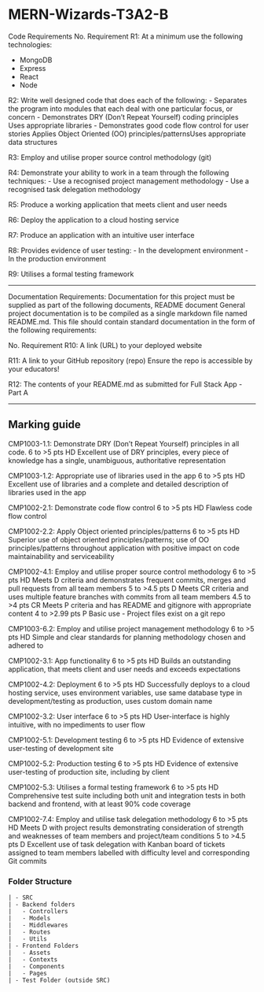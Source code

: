 # MERN-Wizards-T3A2-B

Code Requirements
No. Requirement
R1: At a minimum use the following technologies:
- MongoDB
- Express
- React
- Node

R2: Write well designed code that does each of the following:
	- Separates the program into modules that each deal with one particular focus, or concern
	- Demonstrates DRY (Don’t Repeat Yourself) coding principles
Uses appropriate libraries
	- Demonstrates good code flow control for user stories
Applies Object Oriented (OO) principles/patternsUses appropriate data structures

R3: Employ and utilise proper source control methodology (git)

R4: Demonstrate your ability to work in a team through the following techniques:
	- Use a recognised project management methodology
	- Use a recognised task delegation methodology

R5: Produce a working application that meets client and user needs

R6: Deploy the application to a cloud hosting service

R7: Produce an application with an intuitive user interface

R8: Provides evidence of user testing:
	- In the development environment
	- In the production environment

R9: Utilises a formal testing framework

-----------------------------------------------------
Documentation Requirements:
Documentation for this project must be supplied as part of the following documents,
README document
General project documentation is to be compiled as a single markdown file named README.md. This file should contain standard documentation in the form of the following requirements:

No. Requirement
R10: A link (URL) to your deployed website

R11: A link to your GitHub repository (repo)
Ensure the repo is accessible by your educators!

R12: The contents of your README.md as submitted for Full Stack App - Part A

------------------------------------------------

## Marking guide 
CMP1003-1.1: Demonstrate DRY (Don’t Repeat Yourself) principles in all code.
6 to >5 pts
HD
Excellent use of DRY principles, every piece of knowledge has a single, unambiguous, authoritative representation

CMP1003-1.2: Appropriate use of libraries used in the app
6 to >5 pts
HD
Excellent use of libraries and a complete and detailed description of libraries used in the app

CMP1002-2.1: Demonstrate code flow control
6 to >5 pts
HD
Flawless code flow control

CMP1002-2.2: Apply Object oriented principles/patterns
6 to >5 pts
HD
Superior use of object oriented principles/patterns; use of OO principles/patterns throughout application with positive impact on code maintainability and serviceability

CMP1002-4.1: Employ and utilise proper source control methodology
6 to >5 pts
HD
Meets D criteria and demonstrates frequent commits, merges and pull requests from all team members
5 to >4.5 pts
D
Meets CR criteria and uses multiple feature branches with commits from all team members
4.5 to >4 pts
CR
Meets P criteria and has README and gitignore with appropriate content
4 to >2.99 pts
P
Basic use - Project files exist on a git repo

CMP1003-6.2: Employ and utilise project management methodology
6 to >5 pts
HD
Simple and clear standards for planning methodology chosen and adhered to

CMP1002-3.1: App functionality
6 to >5 pts
HD
Builds an outstanding application, that meets client and user needs and exceeds expectations

CMP1002-4.2: Deployment
6 to >5 pts
HD
Successfully deploys to a cloud hosting service, uses environment variables, use same database type in development/testing as production, uses custom domain name

CMP1002-3.2: User interface
6 to >5 pts
HD
User-interface is highly intuitive, with no impediments to user flow

CMP1002-5.1: Development testing
6 to >5 pts
HD
Evidence of extensive user-testing of development site

CMP1002-5.2: Production testing
6 to >5 pts
HD
Evidence of extensive user-testing of production site, including by client

CMP1002-5.3: Utilises a formal testing framework
6 to >5 pts
HD
Comprehensive test suite including both unit and integration tests in both backend and frontend, with at least 90% code coverage

CMP1002-7.4: Employ and utilise task delegation methodology
6 to >5 pts
HD
Meets D with project results demonstrating consideration of strength and weaknesses of team members and project/team conditions
5 to >4.5 pts
D
Excellent use of task delegation with Kanban board of tickets assigned to team members labelled with difficulty level and corresponding Git commits

### Folder Structure 

	| - SRC
	| - Backend folders
	|	- Controllers
	|	- Models
	|	- Middlewares
	|	- Routes
	|	- Utils
	| - Frontend Folders
	|	- Assets
	|	- Contexts
	|	- Components
	|	- Pages
	| - Test Folder (outside SRC)
